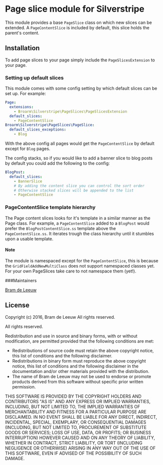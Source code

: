 # Page slice module for Silverstripe

This module provides a base `PageSlice` class on which new slices can be extended.
A `PageContentSlice` is included by default, this slice holds the parent's content.

## Installation
To add page slices to your page simply include the `PageSlicesExtension` to your page. 

### Setting up default slices
This module comes with some config setting by which default slices can be set up. For example:

```yaml
Page:
  extensions:
    - Broarm\Silverstripe\PageSlices\PageSlicesExtension
  default_slices:
    - PageContentSlice
Broarm\Silverstripe\PageSlices\PageSlice:
  default_slices_exceptions:
    - Blog
```
With the above config all pages would get the `PageContentSlice` by default except for `Blog` pages.

The config stacks, so if you would like to add a banner slice to blog posts by default you could add the following to the config:

```yaml
BlogPost:
  default_slices:
    - BannerSlice
    # By adding the content slice you can control the sort order
    # Otherwise stacked slices will be appended to the list
    - PageContentSlice
```

### PageContentSlice template hierarchy

The Page content slices looks for it's template in a similar manner as the Page class.
For example, a `PageContentSlice` added to a `BlogPost` would prefer the `BlogPostContentSlice.ss` template above the `PageContentSlice.ss`.
It iterates trough the class hierarchy until it stumbles upon a usable template.

#### Note
The module is namespaced except for the `PageContentSlice`, this is because the `GridFieldAddNewMultiClass` does not support namespaced classes yet.
For your own PageSlices take care to not namespace them (yet!). 

###Maintainers

[Bram de Leeuw](http://www.twitter.com/bramdeleeuw)

## License

Copyright (c) 2016, Bram de Leeuw
All rights reserved.

All rights reserved.

Redistribution and use in source and binary forms, with or without
modification, are permitted provided that the following conditions are met:

 * Redistributions of source code must retain the above copyright
   notice, this list of conditions and the following disclaimer.
 * Redistributions in binary form must reproduce the above copyright
   notice, this list of conditions and the following disclaimer in the
   documentation and/or other materials provided with the distribution.
 * The name of Bram de Leeuw may not be used to endorse or promote products
   derived from this software without specific prior written permission.

THIS SOFTWARE IS PROVIDED BY THE COPYRIGHT HOLDERS AND CONTRIBUTORS "AS IS" AND
ANY EXPRESS OR IMPLIED WARRANTIES, INCLUDING, BUT NOT LIMITED TO, THE IMPLIED
WARRANTIES OF MERCHANTABILITY AND FITNESS FOR A PARTICULAR PURPOSE ARE
DISCLAIMED. IN NO EVENT SHALL <COPYRIGHT HOLDER> BE LIABLE FOR ANY
DIRECT, INDIRECT, INCIDENTAL, SPECIAL, EXEMPLARY, OR CONSEQUENTIAL DAMAGES
(INCLUDING, BUT NOT LIMITED TO, PROCUREMENT OF SUBSTITUTE GOODS OR SERVICES;
LOSS OF USE, DATA, OR PROFITS; OR BUSINESS INTERRUPTION) HOWEVER CAUSED AND
ON ANY THEORY OF LIABILITY, WHETHER IN CONTRACT, STRICT LIABILITY, OR TORT
(INCLUDING NEGLIGENCE OR OTHERWISE) ARISING IN ANY WAY OUT OF THE USE OF THIS
SOFTWARE, EVEN IF ADVISED OF THE POSSIBILITY OF SUCH DAMAGE.